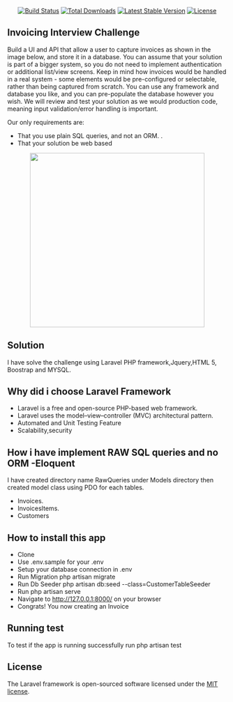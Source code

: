 

<p align="center">
<a href="https://travis-ci.org/laravel/framework"><img src="https://travis-ci.org/laravel/framework.svg" alt="Build Status"></a>
<a href="https://packagist.org/packages/laravel/framework"><img src="https://img.shields.io/packagist/dt/laravel/framework" alt="Total Downloads"></a>
<a href="https://packagist.org/packages/laravel/framework"><img src="https://img.shields.io/packagist/v/laravel/framework" alt="Latest Stable Version"></a>
<a href="https://packagist.org/packages/laravel/framework"><img src="https://img.shields.io/packagist/l/laravel/framework" alt="License"></a>
</p>

## Invoicing Interview Challenge

Build a UI and API that allow a user to capture invoices as shown in the image below, and store it in a database. You can assume that your solution is part of a bigger system, so you do not need to implement authentication or additional list/view screens. Keep in mind how invoices would be handled in a real system - some elements would be pre-configured or selectable, rather than being captured from scratch.
You can use any framework and database you like, and you can pre-populate the database however you wish. We will review and test your solution as we would production code, meaning input validation/error handling is important. 

Our only requirements are:

- That you use plain SQL queries, and not an ORM. .
- That your solution be web based

<p align="center"><a href="https://cdn.vertex42.com/ExcelTemplates/Images/excel-invoice-template.png" target="_blank"><img src="https://cdn.vertex42.com/ExcelTemplates/Images/excel-invoice-template.png" width="400"></a></p>


## Solution

I have solve the challenge using Laravel PHP framework,Jquery,HTML 5, Boostrap and MYSQL.

## Why did i choose Laravel Framework
- Laravel is a free and open-source PHP-based web framework.
- Laravel uses the model–view–controller (MVC) architectural pattern.
- Automated and Unit Testing Feature
- Scalability,security


## How i have implement RAW SQL queries and no ORM -Eloquent

I have created directory name RawQueries under Models directory then created model class using PDO for each tables.

- Invoices.
- InvoicesItems.
- Customers

## How to install this app

- Clone
- Use .env.sample for your .env
- Setup your database connection in .env
- Run Migration  php artisan migrate
- Run Db Seeder  php artisan db:seed --class=CustomerTableSeeder
- Run php artisan serve
- Navigate to http://127.0.0.1:8000/ on your browser
- Congrats! You now creating an Invoice

## Running test 
To test if the app is running successfully
run php artisan test

## License

The Laravel framework is open-sourced software licensed under the [MIT license](https://opensource.org/licenses/MIT).
